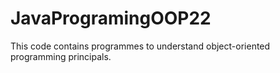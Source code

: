 # JavaProgramingOOP22
This code contains programmes to understand object-oriented programming principals.
